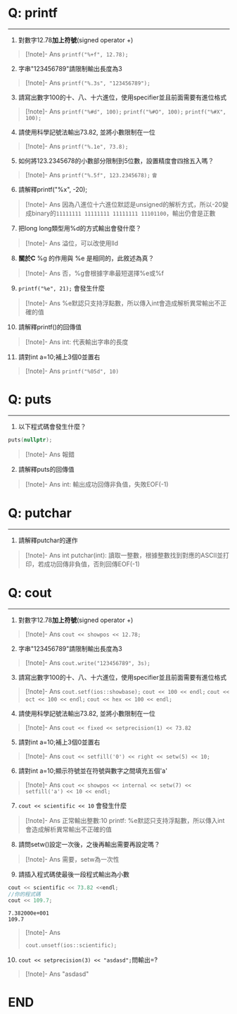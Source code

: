 # Q: printf
---

1. 對數字12.78**加上符號**(signed operator +)

>[!note]- Ans
>`printf("%+f", 12.78);`

2. 字串"123456789"請限制輸出長度為3

>[!note]- Ans
>`printf("%.3s", "123456789");`

3. 請寫出數字100的十、八、十六進位，使用specifier並且前面需要有進位格式

>[!note]- Ans
>`printf("%#d", 100);`
>`printf("%#O", 100);`
>`printf("%#X", 100);`

4. 請使用科學記號法輸出73.82, 並將小數限制在一位

>[!note]- Ans
>`printf("%.1e", 73.8);`

5. 如何將123.2345678的小數部分限制到5位數，設置精度會四捨五入嗎？

>[!note]- Ans
>`printf("%.5f", 123.2345678);`
>`會`

6. 請解釋printf("%x", -20);

>[!note]- Ans
>因為八進位十六進位默認是unsigned的解析方式，所以-20變成binary的`11111111 11111111 11111111 11101100`，輸出仍會是正數

7. 把long long類型用%d的方式輸出會發什麼？

>[!note]- Ans
>溢位，可以改使用lld

8. **關於C** \%g 的作用與 \%e 是相同的，此敘述為真？
 
>[!note]- Ans
>否，%g會根據字串最短選擇%e或%f

9. `printf("%e", 21);` 會發生什麼

>[!note]- Ans
>%e默認只支持浮點數，所以傳入int會造成解析異常輸出不正確的值

10. 請解釋printf()的回傳值

>[!note]- Ans
>int: 代表輸出字串的長度

11. 請對int a=10;補上3個0並置右
>[!note]- Ans
>`printf("%05d", 10)`

# Q: puts
---
1. 以下程式碼會發生什麼？
```cpp 
puts(nullptr);
```

>[!note]- Ans
>報錯

2. 請解釋puts的回傳值

>[!note]- Ans
>int: 輸出成功回傳非負值，失敗EOF(-1)

# Q: putchar
---
1. 請解釋putchar的運作

>[!note]- Ans
>int putchar(int): 讀取一整數，根據整數找到對應的ASCII並打印，若成功回傳非負值，否則回傳EOF(-1)


# Q: cout
---
1. 對數字12.78**加上符號**(signed operator +)

>[!note]- Ans
>`cout << showpos << 12.78;`

2. 字串"123456789"請限制輸出長度為3

>[!note]- Ans
>`cout.write("123456789", 3s);`

3. 請寫出數字100的十、八、十六進位，使用specifier並且前面需要有進位格式

>[!note]- Ans
>`cout.setf(ios::showbase);`
>`cout << 100 << endl;`
>`cout << oct << 100 << endl;`
>`cout << hex << 100 << endl;`

4. 請使用科學記號法輸出73.82, 並將小數限制在一位

>[!note]- Ans
>`cout << fixed << setprecision(1) << 73.82`

5. 請對int a=10;補上3個0並置右
>[!note]- Ans
>`cout << setfill('0') << right << setw(5) << 10;`

6. 請對int a=10;顯示符號並在符號與數字之間填充五個'a'
>[!note]- Ans
>`cout << showpos << internal << setw(7) << setfill('a') << 10 << endl;`

7. `cout << scientific << 10` 會發生什麼

>[!note]- Ans
>正常輸出整數:10
>printf: %e默認只支持浮點數，所以傳入int會造成解析異常輸出不正確的值

8. 請問setw()設定一次後，之後再輸出需要再設定嗎？

>[!note]- Ans
>需要，setw為一次性

9. 請插入程式碼使最後一段程式輸出為小數

```cpp linenos title:"範例"
cout << scientific << 73.82 <<endl;
//你的程式碼
cout << 109.7;
```
```result prompt:"輸出"
7.382000e+001
109.7
```

>[!note]- Ans
>
>```cpp
>cout.unsetf(ios::scientific);
>```

10. `cout << setprecision(3) << "asdasd";`問輸出=?
>[!note]- Ans
>"asdasd"




# END